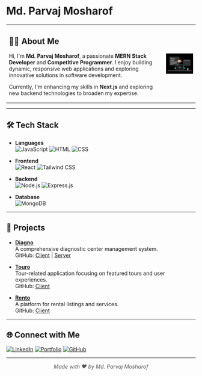 # Md. Parvaj Mosharof

<table>
  <tr>
    <td>
      <h2>👨‍💻 About Me</h2>
      <p>Hi, I'm <strong>Md. Parvaj Mosharof</strong>, a passionate <strong>MERN Stack Developer</strong> and <strong>Competitive Programmer</strong>. I enjoy building dynamic, responsive web applications and exploring innovative solutions in software development.</p>
      <p>Currently, I'm enhancing my skills in <strong>Next.js</strong> and exploring new backend technologies to broaden my expertise.</p>
    </td>
    <td>
      <img src="https://github.com/mdparvajmosharof/mdparvajmosharof/blob/main/UI%20Developer.gif" alt="Coding GIF" width="300" align="right"/>
    </td>
  </tr>
</table>

---

## 🛠️ Tech Stack

- **Languages**  
  ![JavaScript](https://img.shields.io/badge/-JavaScript-%23F7DF1E?style=flat-square&logo=javascript&logoColor=black)
  ![HTML](https://img.shields.io/badge/-HTML5-%23E34F26?style=flat-square&logo=html5&logoColor=white)
  ![CSS](https://img.shields.io/badge/-CSS3-%231572B6?style=flat-square&logo=css3&logoColor=white)

- **Frontend**  
  ![React](https://img.shields.io/badge/-React-%23282C34?style=flat-square&logo=react)
  ![Tailwind CSS](https://img.shields.io/badge/-Tailwind%20CSS-%2338B2AC?style=flat-square&logo=tailwind-css)

- **Backend**  
  ![Node.js](https://img.shields.io/badge/-Node.js-%2343853D?style=flat-square&logo=node.js&logoColor=white)
  ![Express.js](https://img.shields.io/badge/-Express.js-%23303A3B?style=flat-square&logo=express)

- **Database**  
  ![MongoDB](https://img.shields.io/badge/-MongoDB-%2347A248?style=flat-square&logo=mongodb&logoColor=white)

---

## 📂 Projects

- [**Diagno**](https://diagno-auth.web.app)  
  A comprehensive diagnostic center management system.  
  GitHub: [Client](https://github.com/mdparvajmosharof/Diagno) | [Server](https://github.com/mdparvajmosharof/diagno-server)

- [**Touro**](https://touro-f1537.web.app/)  
  Tour-related application focusing on featured tours and user experiences.  
  GitHub: [Client](https://github.com/mdparvajmosharof/touro)

- [**Rento**](https://rento.web.app/)  
  A platform for rental listings and services.  
  GitHub: [Client](https://github.com/mdparvajmosharof/Rento)

---

## 🌐 Connect with Me

[![LinkedIn](https://img.shields.io/badge/LinkedIn-%230077B5?style=flat-square&logo=linkedin&logoColor=white)](https://www.linkedin.com/in/md-parvaj-mosharof)
[![Portfolio](https://img.shields.io/badge/Portfolio-%23f6805e?style=flat-square&logo=netlify&logoColor=white)](https://mdparvajmosharof.netlify.app/)
[![GitHub](https://img.shields.io/badge/GitHub-%23181717?style=flat-square&logo=github&logoColor=white)](https://github.com/mdparvajmosharof)

---

<div align="center" style="font-style: italic; color: #555;">
  Made with ❤️ by Md. Parvaj Mosharof
</div>
